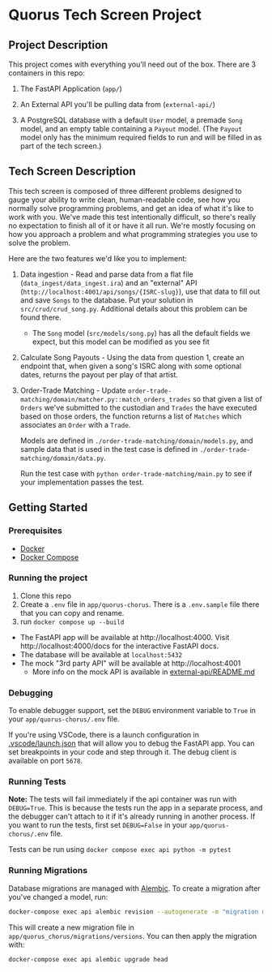 # Quorus Tech Screen Project

## Project Description

This project comes with everything you'll need out of the box.
There are 3 containers in this repo:

1.  The FastAPI Application (`app/`)

1.  An External API you'll be pulling data from (`external-api/`)

1.  A PostgreSQL database with a default `User` model, a premade
    `Song` model, and an empty table containing a `Payout` model.
    (The `Payout` model only has the minimum required fields to run
    and will be filled in as part of the tech screen.)

## Tech Screen Description

This tech screen is composed of three different problems designed to
gauge your ability to write clean, human-readable code, see how you
normally solve programming problems, and get an idea of what it's like
to work with you. We've made this test intentionally difficult, so there's
really no expectation to finish all of it or have it all run. We're mostly
focusing on how you approach a problem and what programming strategies you
use to solve the problem.

Here are the two features we'd like you to implement:

1. Data ingestion - Read and parse data from a flat file (`data_ingest/data_ingest.ira`)
   and an "external" API (`http://localhost:4001/api/songs/{ISRC-slug}`),
   use that data to fill out and save `Songs` to the database.
   Put your solution in `src/crud/crud_song.py`. Additional details
   about this problem can be found there.

   - The `Song` model (`src/models/song.py`) has all the default fields
     we expect, but this model can be modified as you see fit

1. Calculate Song Payouts - Using the data from question 1, create an
   endpoint that, when given a song's ISRC along with some optional dates,
   returns the payout per play of that artist.

1. Order-Trade Matching - Update `order-trade-matching/domain/matcher.py::match_orders_trades`
   so that given a list of `Orders` we've submitted to the custodian and `Trades` the have executed based on those orders, the function returns a list of `Matches` which associates
   an `Order` with a `Trade`.

   Models are defined in `./order-trade-matching/domain/models.py`, and sample data that is used in the test case is defined in `./order-trade-matching/domain/data.py`.

   Run the test case with `python order-trade-matching/main.py` to see if your implementation passes the test.

## Getting Started

### Prerequisites

- [Docker](https://docs.docker.com/get-docker/)
- [Docker Compose](https://docs.docker.com/compose/install/)

### Running the project

1. Clone this repo
1. Create a `.env` file in `app/quorus-chorus`. There is a `.env.sample` file there that you can copy and rename.
1. run `docker compose up --build`

- The FastAPI app will be available at http://localhost:4000. Visit http://localhost:4000/docs for the interactive FastAPI docs.
- The database will be available at `localhost:5432`
- The mock "3rd party API" will be available at http://localhost:4001
  - More info on the mock API is available in [external-api/README.md](external-api/README.md)

### Debugging

To enable debugger support, set the `DEBUG` environment variable to `True` in your `app/quorus-chorus/.env` file.

If you're using VSCode, there is a launch configuration in [.vscode/launch.json](.vscode/launch.json) that will allow you to debug the FastAPI app. You can set breakpoints in your code and step through it. The debug client is available on port `5678`.

### Running Tests

**Note:** The tests will fail immediately if the api container was run with `DEBUG=True`. This is because the tests run the app in a separate process, and the debugger can't attach to it if it's already running in another process. If you want to run the tests, first set `DEBUG=False` in your `app/quorus-chorus/.env` file.

Tests can be run using `docker compose exec api python -m pytest`

### Running Migrations

Database migrations are managed with [Alembic](https://alembic.sqlalchemy.org/en/latest/). To create a migration after you've changed a model, run:

```bash
docker-compose exec api alembic revision --autogenerate -m "migration message"
```

This will create a new migration file in `app/quorus_chorus/migrations/versions`. You can then apply the migration with:

```bash
docker-compose exec api alembic upgrade head
```
